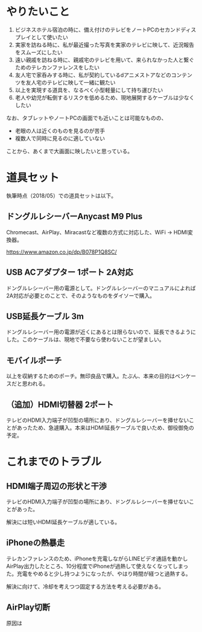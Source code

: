 # やりたいこと

1. ビジネスホテル宿泊の時に、備え付けのテレビをノートPCのセカンドディスプレイとして使いたい
2. 実家を訪ねる時に、私が最近撮った写真を実家のテレビに映して、近況報告をスムーズにしたい
3. 遠い親戚を訪ねる時に、親戚宅のテレビを用いて、来られなかった人と繋ぐためのテレカンファレンスをしたい
4. 友人宅で家呑みする時に、私が契約しているdアニメストアなどのコンテンツを友人宅のテレビに映して一緒に観たい
5. 以上を実現する道具を、なるべく小型軽量にして持ち運びたい
6. 老人や幼児が転倒するリスクを低めるため、現地展開するケーブルは少なくしたい

なお、タブレットやノートPCの画面でも近いことは可能なものの、

* 老眼の人は近くのものを見るのが苦手
* 複数人で同時に見るのに適していない

ことから、あくまで大画面に映したいと思っている。

# 道具セット

執筆時点（2018/05）での道具セットは以下。

## ドングルレシーバーAnycast M9 Plus 

Chromecast、AirPlay、Miracastなど複数の方式に対応した、WiFi → HDMI変換器。

https://www.amazon.co.jp/dp/B078P1Q8SC/

## USB ACアダプター 1ポート 2A対応

ドングルレシーバー用の電源として。ドングルレシーバーのマニュアルによれば2A対応が必要とのことで、そのようなものをダイソーで購入。

## USB延長ケーブル 3m

ドングルレシーバー用の電源が近くにあるとは限らないので、延長できるようにした。このケーブルは、現地で不要なら使わないことが望ましい。

## モバイルポーチ

以上を収納するためのポーチ。無印良品で購入。たぶん、本来の目的はペンケースだと思われる。

## （追加）HDMI切替器 2ポート

テレビのHDMI入力端子が凹型の場所にあり、ドングルレシーバーを挿せないことがあったため、急遽購入。本来はHDMI延長ケーブルで良いため、御役御免の予定。

# これまでのトラブル

## HDMI端子周辺の形状と干渉

テレビのHDMI入力端子が凹型の場所にあり、ドングルレシーバーを挿せないことがあった。

解決には短いHDMI延長ケーブルが適している。

## iPhoneの熱暴走

テレカンファレンスのため、iPhoneを充電しながらLINEビデオ通話を動かしAirPlay出力したところ、10分程度でiPhoneが過熱して使えなくなってしまった。充電をやめると少し持つようになったが、やはり時間が経つと過熱する。

解決に向けて、冷却を考えつつ固定する方法を考える必要がある。

## AirPlay切断



原因は

